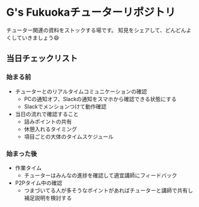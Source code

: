 # G's Fukuokaチューターリポジトリ

チューター関連の資料をストックする場です。
知見をシェアして、どんどんよくしていきましょう:smile:

## 当日チェックリスト

### 始まる前

- チューターとのリアルタイムコミュニケーションの確認
  - PCの通知オフ、Slackの通知をスマホから確認できる状態にする
  - Slackでメンションつけて動作確認
- 当日の流れで確認すること
  - 詰みポイントの共有
  - 休憩入れるタイミング
  - 項目ごとの大体のタイムスケジュール

### 始まった後

- 作業タイム
  - チューターはみんなの進捗を確認して適宜講師にフィードバック
- P2Pタイム中の確認
  - つまづいてる人が多そうなポイントがあればチューターと講師で共有し補足説明を検討する
